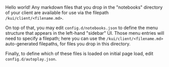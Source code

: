 Hello world! Any markdown files that you drop in the "notebooks"
directory of your client are available for use via the filepath
`/kui/client/<filename.md>`.

On top of that, you may edit `config.d/notebooks.json` to define the
menu structure that appears in the left-hand "sidebar" UI. Those menu
entries will need to specify a filepath; here you can use the
`/kui/client/<filename.md>` auto-generated filepaths, for files you
drop in this directory.

Finally, to define which of these files is loaded on initial page
load, edit `config.d/autoplay.json`.
